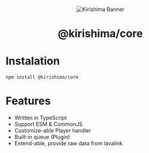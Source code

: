 <div align="center">

![Kirishima Banner](https://cdn.discordapp.com/attachments/891939988088975372/931079377771450388/kirishima-ship-banner.png)

# @kirishima/core

</div>

# Instalation 
```
npm install @kirishima/core
```

# Features
- Written in TypeScript
- Support ESM & CommonJS
- Customize-able Player handler
- Built-in queue (Plugin)
- Extend-able, provide raw data from lavalink